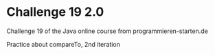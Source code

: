 # Challenge 19 2.0
Challenge 19 of the Java online course from programmieren-starten.de

Practice about compareTo, 2nd iteration